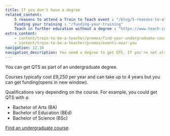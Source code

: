 ```yaml
---
title: If you don't have a degree
related_content:
    5 reasons to attend a Train to Teach event : "/blog/5-reasons-to-attend-a-train-to-teach-event"
    Funding your training : "/funding-your-training"
    Teach in further education without a degree : "https://www.teach-in-further-education.campaign.gov.uk"
extra_content:
    - content/train-to-be-a-teacher/promos/find-your-undergraduate-course
    - content/train-to-be-a-teacher/promos/events-near-you
navigation: 12.10
navigation_description: You need a degree to get QTS. If you're not already studying for one, find out more about undergraduate degree courses.
---
```


You can get QTS as part of an undergraduate degree.

Courses typically cost £9,250 per year and can take up to 4 years but you can get funding(opens in new window).

Qualifications vary depending on the course. For example, you could get QTS with a:

- Bachelor of Arts (BA)
- Bachelor of Education (BEd)
- Bachelor of Science (BSc)

[Find an undergraduate course](https://digital.ucas.com/search).
